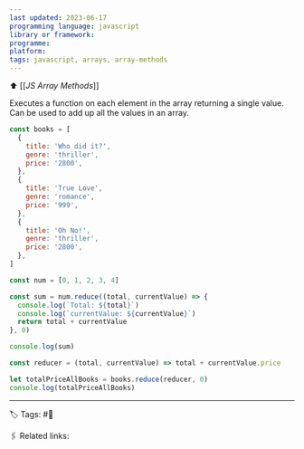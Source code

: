 ```yaml
---
last updated: 2023-06-17
programming language: javascript
library or framework:
programme:
platform:
tags: javascript, arrays, array-methods
---
```


⬆ [[_JS Array Methods_]]

Executes a function on each element in the array returning a single value.
Can be used to add up all the values in an array.

```javascript
const books = [
  {
    title: 'Who did it?',
    genre: 'thriller',
    price: '2800',
  },
  {
    title: 'True Love',
    genre: 'romance',
    price: '999',
  },
  {
    title: 'Oh No!',
    genre: 'thriller',
    price: '2800',
  },
]

const num = [0, 1, 2, 3, 4]

const sum = num.reduce((total, currentValue) => {
  console.log(`Total: ${total}`)
  console.log(`currentValue: ${currentValue}`)
  return total + currentValue
}, 0)

console.log(sum)

const reducer = (total, currentValue) => total + currentValue.price

let totalPriceAllBooks = books.reduce(reducer, 0)
console.log(totalPriceAllBooks)
```

---

🏷 Tags: #🌱

🖇 Related links:
